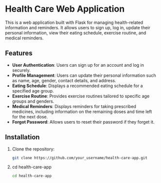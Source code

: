 # Health Care Web Application

This is a web application built with Flask for managing health-related information and reminders. It allows users to sign up, log in, update their personal information, view their eating schedule, exercise routine, and medical reminders.

## Features

- **User Authentication**: Users can sign up for an account and log in securely.
- **Profile Management**: Users can update their personal information such as name, age, gender, contact details, and address.
- **Eating Schedule**: Displays a recommended eating schedule for a specified age group.
- **Exercise Routine**: Provides exercise routines tailored to specific age groups and genders.
- **Medical Reminders**: Displays reminders for taking prescribed medicines, including information on the remaining doses and time left for the next dose.
- **Forgot Password**: Allows users to reset their password if they forget it.

## Installation

1. Clone the repository:

   ```bash
   git clone https://github.com/your_username/health-care-app.git

2. cd health-care-app
   ```bash
   cd health-care-app
